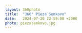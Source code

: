 ```yaml
---
layout: 360photo
title:  "360° Pieza Semkovo"
date:   2024-07-20 22:59:00 +2000
photo: piezasemkovo.jpg
---
```

